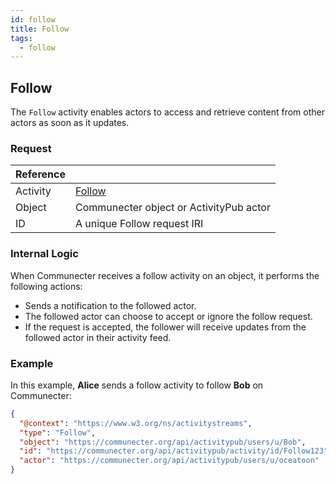 ```yaml
---
id: follow
title: Follow
tags:
  - follow
---
```


## Follow

The `Follow` activity enables actors to access and retrieve content from other actors as soon as it updates.

### Request

| Reference |                                                                    |
| --------- | ------------------------------------------------------------------ |
| Activity  | [Follow](https://www.w3.org/TR/activitypub/#follow-activity-inbox) |
| Object    | Communecter object or ActivityPub actor                           |
| ID        | A unique Follow request IRI                                        |

### Internal Logic

When Communecter receives a follow activity on an object, it performs the following actions:

- Sends a notification to the followed actor.
- The followed actor can choose to accept or ignore the follow request.
- If the request is accepted, the follower will receive updates from the followed actor in their activity feed.

### Example

In this example, **Alice** sends a follow activity to follow **Bob** on Communecter:

```json
{
  "@context": "https://www.w3.org/ns/activitystreams",
  "type": "Follow",
  "object": "https://communecter.org/api/activitypub/users/u/Bob",
  "id": "https://communecter.org/api/activitypub/activity/id/Follow123",
  "actor": "https://communecter.org/api/activitypub/users/u/oceatoon"
}
